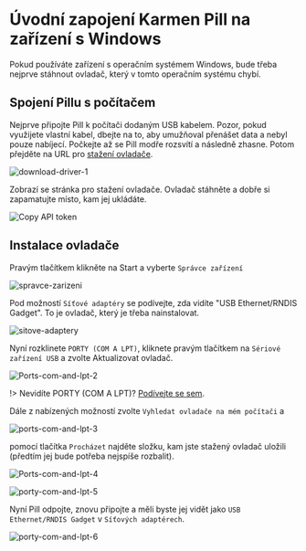# Úvodní zapojení Karmen Pill na zařízení s Windows

Pokud používáte zařízení s operačním systémem Windows, bude třeba nejprve stáhnout ovladač, který v tomto operačním systému chybí.

## Spojení Pillu s počítačem

Nejprve připojte Pill k počítači dodaným USB kabelem. Pozor, pokud využijete vlastní kabel, dbejte na to, aby umužňoval přenášet data a nebyl pouze nabíjecí.
Počkejte až se Pill modře rozsvítí a následně zhasne.
Potom přejděte na URL pro [stažení ovladače](https://www.catalog.update.microsoft.com/Search.aspx?q=usb%20vid_0525%20pid_a4a2).

<borderedImage>![download-driver-1](_media/download-driver-1.jpg ":size=1200x590")</borderedImage>

Zobrazí se stránka pro stažení ovladače. Ovladač stáhněte a dobře si zapamatujte místo, kam jej ukládáte.

<borderedImage>![Copy API token](_media/dowload-driver-3.png ":size=600x295")</borderedImage>

## Instalace ovladače

Pravým tlačítkem klikněte na Start a vyberte ```Správce zařízení```


<borderedImage>![spravce-zarizeni](_media/spravce-zarizeni.png ":size=600x295")</borderedImage>

Pod možností ```Síťové adaptéry``` se podívejte, zda vidíte "USB Ethernet/RNDIS Gadget". To je ovladač, který je třeba nainstalovat.

<borderedImage>![sitove-adaptery](_media/sitove-adaptery.png ":size=600x295")</borderedImage>

Nyní rozklinete ```PORTY (COM A LPT)```, kliknete pravým tlačítkem na ```Sériové zařízení USB``` a zvolte Aktualizovat ovladač.

<borderedImage>![Ports-com-and-lpt-2](_media/Ports-com-and-lpt-2.png ":size=600x295")</borderedImage>




!> Nevidíte PORTY (COM A LPT)? [Podívejte se sem](porty.md).


Dále z nabízených možností zvolte ```Vyhledat ovladače na mém počítači``` a

<borderedImage>![ports-com-and-lpt-3](_media/ports-com-and-lpt-3.png ":size=600x295")</borderedImage>

pomocí tlačítka ```Procházet``` najděte složku, kam jste stažený ovladač uložili (předtím jej bude potřeba nejspíše rozbalit).


<borderedImage>![Ports-com-and-lpt-4](_media/Ports-com-and-lpt-4.png ":size=600x295")</borderedImage>

<borderedImage>![porty-com-and-lpt-5](_media/porty-com-and-lpt-5.png ":size=600x295")</borderedImage>

Nyní Pill odpojte, znovu připojte a měli byste jej vidět jako ```USB Ethernet/RNDIS Gadget``` v ```Síťových adaptérech```.

<borderedImage>![porty-com-and-lpt-6](_media/porty-com-and-lpt-6.png ":size=600x295")</borderedImage>
